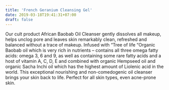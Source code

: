 ```yaml
---
title: 'French Geranium Cleansing Gel'
date: 2019-03-18T19:41:31+07:00
draft: false
---
```


Our cult product African Baobab Oil Cleanser gently dissolves all makeup, helps unclog pore and leaves skin remarkably clean, refreshed and balanced without a trace of makeup. Infused with “Tree of life “Organic Baobab oil which is very rich in nutrients – contains all three omega fatty acids: omega 3, 6 and 9, as well as containing some rare fatty acids and a host of vitamin A, C, D, E and combined with organic Hempseed oil and organic Sacha Inchi oil which has the highest amount of Liolenic acid in the world. This exceptional nourishing and non-comedogenic oil cleanser brings your skin back to life. Perfect for all skin types, even acne-prone skin.
